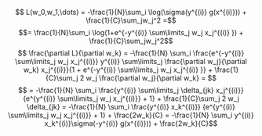 $$ L(w_0,w_1,\dots) = -\frac{1}{N}\sum_i \log(\sigma(y^{(i)} g(x^{(i)})) + \frac{1}{C}\sum_jw_j^2 =$$$$= \frac{1}{N}\sum_i \log(1+e^{-y^{(i)} \sum\limits_j w_j x_j^{(i)} }) + \frac{1}{C}\sum_jw_j^2$$$$ \frac{\partial L}{\partial w_k} = -\frac{1}{N} \sum_i \frac{e^{-y^{(i)} \sum\limits_j w_j x_j^{(i)}} y^{(i)} \sum\limits_j \frac{\partial w_j}{\partial w_k} x_j^{(i)}}{1 + e^{-y^{(i)} \sum\limits_j w_j x_j^{(i)} }} + \frac{1}{C}\sum_j 2 w_j \frac{\partial w_j}{\partial w_k} = $$$$ = -\frac{1}{N} \sum_i \frac{y^{(i)} \sum\limits_j \delta_{jk} x_j^{(i)}}{e^{y^{(i)} \sum\limits_j w_j x_j^{(i)}} + 1} + \frac{1}{C}\sum_j 2 w_j \delta_{jk} = -\frac{1}{N} \sum_i \frac{y^{(i)} x_k^{(i)}} {e^{y^{(i)} \sum\limits_j w_j x_j^{(i)}} + 1} + \frac{2w_k}{C} = -\frac{1}{N} \sum_i y^{(i)} x_k^{(i)}\sigma(-y^{(i)} g(x^{(i)})) + \frac{2w_k}{C}$$

